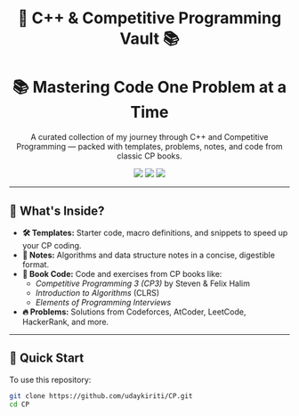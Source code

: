 <h1 align="center">🚀 C++ & Competitive Programming Vault 📚</h1>

<p align="center">
 
</p>

</p>

<h1 align="center">📚 Mastering Code One Problem at a Time</h1>

<p align="center">
  A curated collection of my journey through C++ and Competitive Programming — packed with templates, problems, notes, and code from classic CP books.
</p>

<p align="center">
  <img src="https://img.shields.io/badge/language-C%2B%2B-blue?style=for-the-badge&logo=c%2B%2B&logoColor=white" />
  <img src="https://img.shields.io/badge/focus-Competitive%20Programming-orange?style=for-the-badge" />
  <img src="https://img.shields.io/badge/updates-weekly-success?style=for-the-badge" />
</p>

---

## 📂 What's Inside?

- **🛠️ Templates:** Starter code, macro definitions, and snippets to speed up your CP coding.
- **📑 Notes:** Algorithms and data structure notes in a concise, digestible format.
- **📘 Book Code:** Code and exercises from CP books like:
  - *Competitive Programming 3 (CP3)* by Steven & Felix Halim
  - *Introduction to Algorithms* (CLRS)
  - *Elements of Programming Interviews*
- **🔥 Problems:** Solutions from Codeforces, AtCoder, LeetCode, HackerRank, and more.

---

## 🚀 Quick Start

To use this repository:

```bash
git clone https://github.com/udaykiriti/CP.git
cd CP



